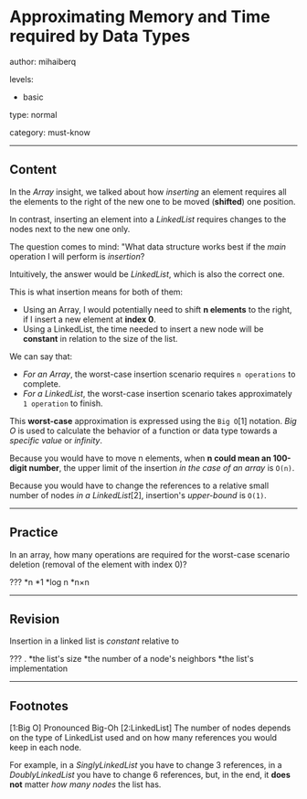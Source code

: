 # Approximating Memory and Time required by Data Types
author: mihaiberq

levels:

  - basic

type: normal

category: must-know

---
## Content

In the *Array* insight, we talked about how *inserting* an element requires all the elements to the right of the new one to be moved (**shifted**) one position.

In contrast, inserting an element into a *LinkedList* requires changes to the nodes next to the new one only.

The question comes to mind: "What data structure works best if the *main* operation I will perform is *insertion*?

Intuitively, the answer would be *LinkedList*, which is also the correct one. 

This is what insertion means for both of them: 
- Using an Array, I would potentially need to shift **n elements** to the right, if I insert a new element at **index 0**.
- Using a LinkedList, the time needed to insert a new node will be **constant** in relation to the size of the list.

We can say that:
- *For an Array*, the worst-case insertion scenario requires `n operations` to complete.
- *For a LinkedList*, the worst-case insertion scenario takes approximately `1 operation` to finish.

This **worst-case** approximation is expressed using the `Big O`[1] notation. *Big O* is used to calculate the behavior of a function or data type towards a *specific value* or *infinity*.

Because you would have to move n elements, when **n could mean an 100-digit number**, the upper limit of the insertion *in the case of an array* is `O(n)`.

Because you would have to change the references to a relative small number of nodes *in a LinkedList*[2], insertion's *upper-bound* is `O(1)`.



---
## Practice

In an array, how many operations are required for the worst-case scenario deletion (removal of the element with index 0)?

???
*n
*1
*log n
*n×n

---
## Revision

Insertion in a linked list is *constant* relative to 

??? .
*the list's size
*the number of a node's neighbors
*the list's implementation

---
## Footnotes

[1:Big O]
Pronounced Big-Oh
[2:LinkedList]
The number of nodes depends on the type of LinkedList used and on how many references you would keep in each node. 

For example, in a *SinglyLinkedList* you have to change 3 references, in a *DoublyLinkedList* you have to change 6 references, but, in the end, it **does not** matter *how many nodes* the list has. 